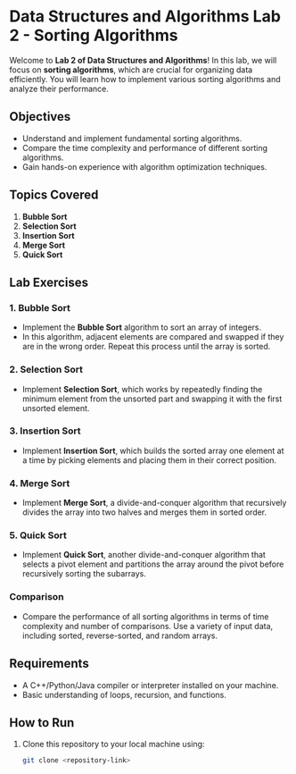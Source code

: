 # Data Structures and Algorithms Lab 2 - Sorting Algorithms

Welcome to **Lab 2 of Data Structures and Algorithms**! In this lab, we will focus on **sorting algorithms**, which are crucial for organizing data efficiently. You will learn how to implement various sorting algorithms and analyze their performance.

## Objectives
- Understand and implement fundamental sorting algorithms.
- Compare the time complexity and performance of different sorting algorithms.
- Gain hands-on experience with algorithm optimization techniques.

## Topics Covered
1. **Bubble Sort**
2. **Selection Sort**
3. **Insertion Sort**
4. **Merge Sort**
5. **Quick Sort**

## Lab Exercises

### 1. **Bubble Sort**
- Implement the **Bubble Sort** algorithm to sort an array of integers.
- In this algorithm, adjacent elements are compared and swapped if they are in the wrong order. Repeat this process until the array is sorted.

### 2. **Selection Sort**
- Implement **Selection Sort**, which works by repeatedly finding the minimum element from the unsorted part and swapping it with the first unsorted element.

### 3. **Insertion Sort**
- Implement **Insertion Sort**, which builds the sorted array one element at a time by picking elements and placing them in their correct position.

### 4. **Merge Sort**
- Implement **Merge Sort**, a divide-and-conquer algorithm that recursively divides the array into two halves and merges them in sorted order.

### 5. **Quick Sort**
- Implement **Quick Sort**, another divide-and-conquer algorithm that selects a pivot element and partitions the array around the pivot before recursively sorting the subarrays.

### Comparison
- Compare the performance of all sorting algorithms in terms of time complexity and number of comparisons. Use a variety of input data, including sorted, reverse-sorted, and random arrays.

## Requirements
- A C++/Python/Java compiler or interpreter installed on your machine.
- Basic understanding of loops, recursion, and functions.

## How to Run
1. Clone this repository to your local machine using:
   ```bash
   git clone <repository-link>
